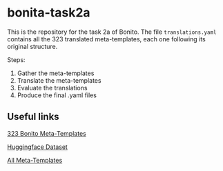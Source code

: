 # bonita-task2a
This is the repository for the task 2a of Bonito. The file `translations.yaml` contains all the 323 translated meta-templates, each one following its original structure.

Steps:
1. Gather the meta-templates
2. Translate the meta-templates
3. Evaluate the translations
4. Produce the final .yaml files

## Useful links
[323 Bonito Meta-Templates](https://github.com/BatsResearch/nayak-aclfindings24-code/blob/main/ctga/bonito_prompts_task_types.csv)

[Huggingface Dataset](https://huggingface.co/datasets/BatsResearch/ctga-v1)

[All Meta-Templates](https://github.com/bigscience-workshop/promptsource/tree/main/promptsource/templates)
